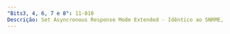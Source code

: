 ```yaml
---
"Bits3, 4, 6, 7 e 8": 11-010
Descrição: Set Asyncronous Response Mode Extended - Idêntico ao SNRME, para o modo assíncrono.
---
```

